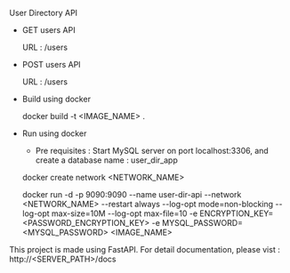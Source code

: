 User Directory API 

- GET users API

  URL : /users

- POST users API

  URL : /users

- Build using docker

  docker build -t <IMAGE_NAME> .

- Run using docker

  - Pre requisites : Start MySQL server on port localhost:3306, and create a database name : user_dir_app

  docker create network <NETWORK_NAME>

  docker run -d -p 9090:9090 --name user-dir-api --network <NETWORK_NAME> --restart always --log-opt mode=non-blocking --log-opt max-size=10M --log-opt max-file=10 -e ENCRYPTION_KEY=<PASSWORD_ENCRYPTION_KEY> -e MYSQL_PASSWORD=<MYSQL_PASSWORD> <IMAGE_NAME>

This project is made using FastAPI.
For detail documentation, please vist : http://<SERVER_PATH>/docs
